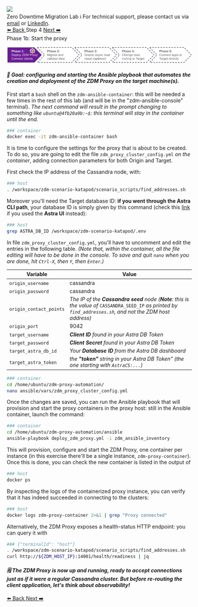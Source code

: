<!-- TOP -->
<div class="top">
  <img class="scenario-academy-logo" src="https://datastax-academy.github.io/katapod-shared-assets/images/ds-academy-2023.svg" />
  <div class="scenario-title-section">
    <span class="scenario-title">Zero Downtime Migration Lab</span>
    <span class="scenario-subtitle">ℹ️ For technical support, please contact us via <a href="mailto:aleksandr.volochnev@datastax.com">email</a> or <a href="https://dtsx.io/aleks">LinkedIn</a>.</span>
  </div>
</div>

<!-- NAVIGATION -->
<div id="navigation-top" class="navigation-top">
 <a href='command:katapod.loadPage?[{"step":"step3"}]' 
   class="btn btn-dark navigation-top-left">⬅️ Back
 </a>
<span class="step-count">Step 4</span>
 <a href='command:katapod.loadPage?[{"step":"step5"}]' 
    class="btn btn-dark navigation-top-right">Next ➡️
  </a>
</div>

<!-- CONTENT -->

<div class="step-title">Phase 1b: Start the proxy</div>

![Phase 1b](images/p1b.png)

#### _🎯 Goal: configuring and starting the Ansible playbook that automates the creation and deployment of the ZDM Proxy on the target machine(s)._

First start a `bash` shell on the `zdm-ansible-container`: this
will be needed a few times in the rest of this lab
(and will be in the "zdm-ansible-console" terminal).
_The next command will result in the prompt changing to_
_something like `ubuntu@4fb20a9b:~$`:_
_this terminal will stay in the container until the end._

```bash
### container
docker exec -it zdm-ansible-container bash
```

It is time to configure the settings for the proxy that is
about to be created. To do so, you are going to edit
the file `zdm_proxy_cluster_config.yml` _on the container_,
adding connection parameters for both Origin and Target.

First check the IP address of the Cassandra node, with:

```bash
### host
. /workspace/zdm-scenario-katapod/scenario_scripts/find_addresses.sh
```

Moreover you'll need the Target database ID:
**if you went through the Astra CLI path**, your database ID is simply given by this command
(check this [link](https://awesome-astra.github.io/docs/pages/astra/faq/#where-should-i-find-a-database-identifier) if you used the **Astra UI** instead):

```bash
### host
grep ASTRA_DB_ID /workspace/zdm-scenario-katapod/.env
```

In file `zdm_proxy_cluster_config.yml`, you'll have to uncomment and edit the entries in the following table.
_(Note that, within the container, all the file editing will have to be done in the console. To save and quit_
_`nano` when you are done, hit `Ctrl-X`, then `Y`, then `Enter`.)_

|Variable                 | Value|
|-------------------------|------|
|`origin_username`        | cassandra     |
|`origin_password`        | cassandra     |
|`origin_contact_points`  | _The IP of the **Cassandra seed** node (**Note**: this is the value of_ `CASSANDRA_SEED_IP` _as printed by `find_addresses.sh`, and not the ZDM host address)_     |
|`origin_port`            | 9042     |
|`target_username`        | _**Client ID** found in your Astra DB Token_     |
|`target_password`        | _**Client Secret** found in your Astra DB Token_     |
|`target_astra_db_id`     | _Your **Database ID** from the Astra DB dashboard_     |
|`target_astra_token`     | _the **"token"** string in your Astra DB Token" (the one starting with `AstraCS:...`)_     |


```bash
### container
cd /home/ubuntu/zdm-proxy-automation/
nano ansible/vars/zdm_proxy_cluster_config.yml
```

Once the changes are saved,
you can run the Ansible playbook that will provision and start the proxy containers in the proxy host: still in the Ansible container, launch the command:

```bash
### container
cd /home/ubuntu/zdm-proxy-automation/ansible
ansible-playbook deploy_zdm_proxy.yml -i zdm_ansible_inventory
```

This will provision, configure and start the ZDM Proxy, one container per instance
(in this exercise there'll be a single instance, `zdm-proxy-container`).
Once this is done, you can check the new container is listed in the output of

```bash
### host
docker ps
```

By inspecting the logs of the containerized proxy instance, you can verify that it has indeed
succeeded in connecting to the clusters:

```bash
### host
docker logs zdm-proxy-container 2>&1 | grep "Proxy connected"
```

Alternatively, the ZDM Proxy exposes a health-status HTTP endpoint:
you can query it with

```bash
### {"terminalId": "host"}
. /workspace/zdm-scenario-katapod/scenario_scripts/find_addresses.sh
curl http://${ZDM_HOST_IP}:14001/health/readiness | jq
```

#### _🗒️ The ZDM Proxy is now up and running, ready to accept connections just as if it were a regular Cassandra cluster. But before re-routing the client application, let's think about observability!_

<!-- NAVIGATION -->
<div id="navigation-bottom" class="navigation-bottom">
 <a href='command:katapod.loadPage?[{"step":"step3"}]'
   class="btn btn-dark navigation-bottom-left">⬅️ Back
 </a>
 <a href='command:katapod.loadPage?[{"step":"step5"}]'
    class="btn btn-dark navigation-bottom-right">Next ➡️
  </a>
</div>
